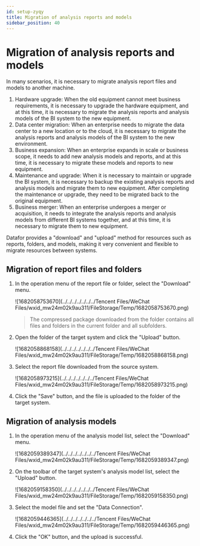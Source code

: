 ```yaml
---
id: setup-zyqy
title: Migration of analysis reports and models
sidebar_position: 40
---
```

# Migration of analysis reports and models

In many scenarios, it is necessary to migrate analysis report files and models to another machine.

1. Hardware upgrade: When the old equipment cannot meet business requirements, it is necessary to upgrade the hardware equipment, and at this time, it is necessary to migrate the analysis reports and analysis models of the BI system to the new equipment.
2. Data center migration: When an enterprise needs to migrate the data center to a new location or to the cloud, it is necessary to migrate the analysis reports and analysis models of the BI system to the new environment.
3. Business expansion: When an enterprise expands in scale or business scope, it needs to add new analysis models and reports, and at this time, it is necessary to migrate these models and reports to new equipment.
4. Maintenance and upgrade: When it is necessary to maintain or upgrade the BI system, it is necessary to backup the existing analysis reports and analysis models and migrate them to new equipment. After completing the maintenance or upgrade, they need to be migrated back to the original equipment.
5. Business merger: When an enterprise undergoes a merger or acquisition, it needs to integrate the analysis reports and analysis models from different BI systems together, and at this time, it is necessary to migrate them to new equipment.

Datafor provides a "download" and "upload" method for resources such as reports, folders, and models, making it very convenient and flexible to migrate resources between systems.

## Migration of report files and folders

1. In the operation menu of the report file or folder, select the "Download" menu.

   ![1682058753670](../../../../../../../Tencent Files/WeChat Files/wxid_mw24m02k9au311/FileStorage/Temp/1682058753670.png)

   > The compressed package downloaded from the folder contains all files and folders in the current folder and all subfolders.

2. Open the folder of the target system and click the "Upload" button.

   ![1682058868158](../../../../../../../Tencent Files/WeChat Files/wxid_mw24m02k9au311/FileStorage/Temp/1682058868158.png)


3. Select the report file downloaded from the source system.

   ![1682058973215](../../../../../../../Tencent Files/WeChat Files/wxid_mw24m02k9au311/FileStorage/Temp/1682058973215.png)


4. Click the "Save" button, and the file is uploaded to the folder of the target system.

## Migration of analysis models

1. In the operation menu of the analysis model list, select the "Download" menu.

   ![1682059389347](../../../../../../../Tencent Files/WeChat Files/wxid_mw24m02k9au311/FileStorage/Temp/1682059389347.png)

2. On the toolbar of the target system's analysis model list, select the "Upload" button.

   ![1682059158350](../../../../../../../Tencent Files/WeChat Files/wxid_mw24m02k9au311/FileStorage/Temp/1682059158350.png)

3. Select the model file and set the "Data Connection".

   ![1682059446365](../../../../../../../Tencent Files/WeChat Files/wxid_mw24m02k9au311/FileStorage/Temp/1682059446365.png)

4. Click the "OK" button, and the upload is successful.



